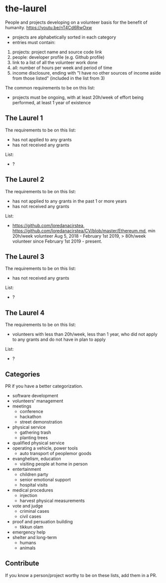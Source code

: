 # the-laurel

People and projects developing on a volunteer basis for the benefit of humanity.
https://youtu.be/nT4Cd6RwOxw

- projects are alphabetically sorted in each category
- entries must contain:
1. projects: project name and source code link
2. people: developer profile (e.g. Github profile)
3. link to a list of all the volunteer work done
4. all: number of hours per week and period of time
5. income disclosure, ending with "I have no other sources of income aside from those listed" (included in the list from 3)


The common requirements to be on this list:
- projects must be ongoing, with at least 20h/week of effort being performed, at least 1 year of existence

## The Laurel 1

The requirements to be on this list:
- has not applied to any grants
- has not received any grants

List:

- ?

## The Laurel 2

The requirements to be on this list:
- has not applied to any grants in the past 1 or more years
- has not received any grants

List:

- https://github.com/loredanacirstea, https://github.com/loredanacirstea/CV/blob/master/Ethereum.md, min 20h/week volunteer Aug 5, 2018 - February 1st 2019, > 80h/week volunteer since February 1st 2019 - present.


## The Laurel 3

The requirements to be on this list:
- has not received any grants

List:

- ?


## The Laurel 4

The requirements to be on this list:
- volunteers with less than 20h/week, less than 1 year, who did not apply to any grants and do not have in plan to apply

List:

- ?

## Categories

PR if you have a better categorization.

- software development
- volunteers' management
- meetings
    - conference
    - hackathon
    - street demonstration
- physical service
    - gathering trash
    - planting trees
- qualified physical service
- operating a vehicle, power tools
    - auto transport of peoplemor goods
- evanghelism, education
    - visiting people at home in person
- entertainment
    - children party
    - senior emotional support
    - hospital visits
- medical procedures
    - injection
    - harvest physical measurements
- vote and judge
    - criminal cases
    - civil cases
- proof and persuation building
    - tikkun olam
- emergency help
- shelter and long-term 
    - humans
    - animals

## Contribute

If you know a person/project worthy to be on these lists, add them in a PR.
